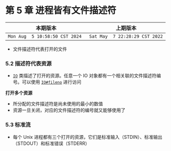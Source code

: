 # 第 5 章 进程皆有文件描述符

|本期版本| 上期版本
|:---:|:---:
`Mon Aug  5 10:58:50 CST 2024 ` | `Sat May  7 22:28:29 CST 2022`

* 文件描述符代表打开的文件

### 5.2 描述符代表资源

* [`IO`](https://docs.ruby-lang.org/en/3.2/IO.html) 类描述了打开的资源。任意一个 IO 对象都有一个相关联的文件描述符编号。可以使用 [`IO#fileno`](https://docs.ruby-lang.org/en/3.2/IO.html#method-i-fileno) 进行访问

**打开多个资源**

* 所分配的文件描述符是尚未使用的最小的数值
* 资源一旦关闭，对应的文件描述符的编号就又能够使用了

### 5.3 标准流

* 每个 Unix 进程都有三个打开的资源，它们是标准输入（STDIN）、标准输出（STDOUT）和标准错误（STDERR）